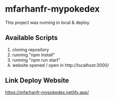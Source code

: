 # mfarhanfr-mypokedex
This project was running in local & deploy

## Available Scripts
1. cloning repository
2. running "npm install"
3. running "npm run start"
4. website opened / open in http://localhost:3000/

## Link Deploy Website

https://mfarhanfr-mypokedex.netlify.app/
